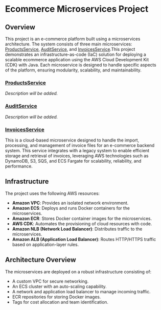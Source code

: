 # Ecommerce Microservices Project

## Overview

This project is an e-commerce platform built using a microservices architecture. The system consists of three main microservices: [ProductsService](https://github.com/dobrevd/productservice_aws), [AuditService](https://github.com/dobrevd/auditservice_aws), and [InvoicesService](https://github.com/dobrevd/invoiceservice_aws).This project demonstrates an infrastructure-as-code (IaC) solution for deploying a scalable ecommerce application using the AWS Cloud Development Kit (CDK) with Java. Each microservice is designed to handle specific aspects of the platform, ensuring modularity, scalability, and maintainability.


### **[ProductsService](https://github.com/dobrevd/productservice_aws)**

*Description will be added.*


### **[AuditService](https://github.com/dobrevd/auditservice_aws)**

*Description will be added.*

### **[InvoicesService](https://github.com/dobrevd/invoiceservice_aws)**  
This is a cloud-based microservice designed to handle the import, processing, and management of invoice files for an e-commerce backend system. This service integrates with a legacy system to enable efficient storage and retrieval of invoices, leveraging AWS technologies such as DynamoDB, S3, SQS, and ECS Fargate for scalability, reliability, and performance.

## Infrastructure

The project uses the following AWS resources:
- **Amazon VPC**: Provides an isolated network environment.
- **Amazon ECS**: Deploys and runs Docker containers for the microservices.
- **Amazon ECR**: Stores Docker container images for the microservices.
- **AWS CDK**: Automates the provisioning of cloud resources with code.
- **Amazon NLB (Network Load Balancer)**: Distributes traffic to the microservices.
- **Amazon ALB (Application Load Balancer)**: Routes HTTP/HTTPS traffic based on application-layer rules.

## Architecture Overview

The microservices are deployed on a robust infrastructure consisting of:
- A custom VPC for secure networking.
- An ECS cluster with an auto-scaling capability.
- A network and application load balancer to manage incoming traffic.
- ECR repositories for storing Docker images.
- Tags for cost allocation and team identification.
